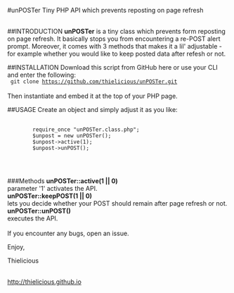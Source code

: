 #unPOSTer
Tiny PHP API which prevents reposting on page refresh
<br><br>

##INTRODUCTION
**unPOSTer** is a tiny class which prevents form reposting on page refresh. It basically stops you from encountering a re-POST alert prompt. Moreover, it comes with 3 methods that makes it a lil' adjustable - for example whether you would like to keep posted data after refesh or not.

##INSTALLATION
Download this script from GitHub here or use your CLI and enter the following:<br>
<code>
	git clone https://github.com/thielicious/unPOSTer.git
</code><br>
Then instantiate and embed it at the top of your PHP page.

##USAGE
Create an object and simply adjust it as you like:<br>
<pre>
	<code>
		require_once "unPOSTer.class.php";
		$unpost = new unPOSTer();
		$unpost->active(1);
		$unpost->unPOST();
	</code>
</pre>
<br>

###Methods
**unPOSTer::active(1 || 0)**<br>
parameter '1' activates the API.<br>
**unPOSTer::keepPOST(1 || 0)**<br>
lets you decide whether your POST should remain after page refresh or not.<br>
**unPOSTer::unPOST()**<br>
executes the API.<br>
<br>
If you encounter any bugs, open an issue.<br>

Enjoy, 

Thielicious
<br>
<br>

http://thielicious.github.io

	